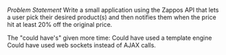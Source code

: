 *Problem Statement*
Write a small application using the Zappos API that lets a user pick their desired product(s) and then notifies them when the price hit at least 20% off the original price.

The "could have's" given more time:
	Could have used a template engine
	Could have used web sockets instead of AJAX calls.


